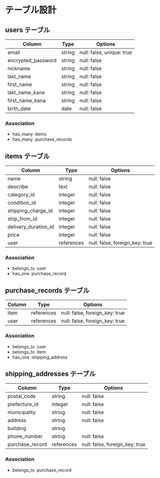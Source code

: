 # テーブル設計

## users テーブル

| Column             | Type   | Options                   |
| ------------------ | ------ | -----------               |
| email              | string | null: false, unique: true |
| encrypted_password | string | null: false               |
| nickname           | string | null: false               |
| last_name          | string | null: false               |
| first_name         | string | null: false               |
| last_name_kana     | string | null: false               |
| first_name_kana    | string | null: false               |
| birth_date         | date   | null: false               |

### Association

- has_many :items
- has_many :purchase_records

## items テーブル

| Column               | Type       | Options                        |
| ------               | ---------- | ------------------------------ |
| name                 | string     | null: false                    |
| describe             | text       | null: false                    |
| category_id          | integer    | null: false                    |
| condition_id         | integer    | null: false                    |
| shipping_charge_id   | integer    | null: false                    |
| ship_from_id         | integer    | null: false                    |
| delivery_duration_id | integer    | null: false                    |
| price                | integer    | null: false                    |
| user                 | references | null: false, foreign_key: true |

### Association

- belongs_to :user
- has_one    :purchase_record

## purchase_records テーブル

| Column | Type       | Options                        |
| ------ | ------     | ------------------------------ |
| item   | references | null: false, foreign_key: true |
| user   | references | null: false, foreign_key: true |

### Association

- belongs_to :user
- belongs_to :item
- has_one    :shipping_address



## shipping_addresses テーブル

| Column          | Type       | Options                        |
| ------          | ------     | ------------------------------ |
| postal_code     | string     | null: false                    |
| prefecture_id   | integer    | null: false                    |
| municipality    | string     | null: false                    |
| address         | string     | null: false                    |
| building        | string     |                                |
| phone_number    | string     | null: false                    |
| purchase_record | references | null: false, foreign_key: true |



### Association

- belongs_to :purchase_record
